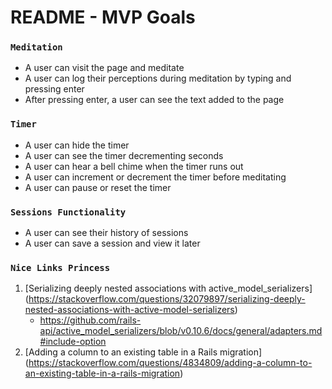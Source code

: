 # README - MVP Goals

### `Meditation`
* A user can visit the page and meditate
* A user can log their perceptions during meditation by typing and pressing enter
* After pressing enter, a user can see the text added to the page <br/>

### `Timer`
* A user can hide the timer
* A user can see the timer decrementing seconds
* A user can hear a bell chime when the timer runs out
* A user can increment or decrement the timer before meditating
* A user can pause or reset the timer <br/>

### `Sessions Functionality`
* A user can see their history of sessions
* A user can save a session and view it later

### `Nice Links Princess`
1. [Serializing deeply nested associations with active_model_serializers] (https://stackoverflow.com/questions/32079897/serializing-deeply-nested-associations-with-active-model-serializers)
    * https://github.com/rails-api/active_model_serializers/blob/v0.10.6/docs/general/adapters.md#include-option
2. [Adding a column to an existing table in a Rails migration] (https://stackoverflow.com/questions/4834809/adding-a-column-to-an-existing-table-in-a-rails-migration)